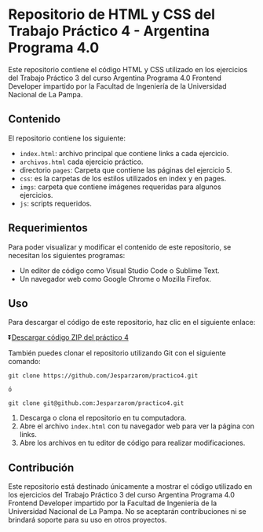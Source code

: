 # Repositorio de HTML y CSS del Trabajo Práctico 4 - Argentina Programa 4.0

Este repositorio contiene el código HTML y CSS utilizado en los ejercicios del Trabajo Práctico 3 del curso Argentina Programa 4.0 Frontend Developer impartido por la Facultad de Ingeniería de la Universidad Nacional de La Pampa.

## Contenido

El repositorio contiene los siguiente:

- `index.html`: archivo principal que contiene links a cada ejercicio.
- `archivos.html` cada ejercicio práctico.
- directorio `pages`: Carpeta que contiene las páginas del ejercicio 5.
- `css`: es la carpetas de los estilos utilizados en index y en pages.
- `imgs`: carpeta que contiene imágenes requeridas para algunos ejercicios.
- `js`: scripts requeridos.

## Requerimientos

Para poder visualizar y modificar el contenido de este repositorio, se necesitan los siguientes programas:

- Un editor de código como Visual Studio Code o Sublime Text.
- Un navegador web como Google Chrome o Mozilla Firefox.

## Uso

Para descargar el código de este repositorio, haz clic en el siguiente enlace: 

⏬[Descargar código ZIP del práctico 4](https://github.com/Jesparzarom/practico4/archive/refs/heads/main.zip)

También puedes clonar el repositorio utilizando Git con el siguiente comando:

```shell
git clone https://github.com/Jesparzarom/practico4.git

ó 

git clone git@github.com:Jesparzarom/practico4.git

```

1. Descarga o clona el repositorio en tu computadora.
2. Abre el archivo `index.html` con tu navegador web para ver la página con links.
3. Abre los archivos en tu editor de código para realizar modificaciones.

## Contribución

Este repositorio está destinado únicamente a mostrar el código utilizado en los ejercicios del Trabajo Práctico 3 del curso Argentina Programa 4.0 Frontend Developer impartido por la Facultad de Ingeniería de la Universidad Nacional de La Pampa. No se aceptarán contribuciones ni se brindará soporte para su uso en otros proyectos.
